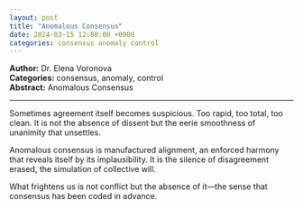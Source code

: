 ```yaml
---
layout: post
title: "Anomalous Consensus"
date: 2024-03-15 12:00:00 +0000
categories: consensus anomaly control
---
```


**Author:** Dr. Elena Voronova  
**Categories:** consensus, anomaly, control  
**Abstract:** Anomalous Consensus

---

Sometimes agreement itself becomes suspicious. Too rapid, too total, too clean. It is not the absence of dissent but the eerie smoothness of unanimity that unsettles.  

Anomalous consensus is manufactured alignment, an enforced harmony that reveals itself by its implausibility. It is the silence of disagreement erased, the simulation of collective will.  

What frightens us is not conflict but the absence of it—the sense that consensus has been coded in advance.
